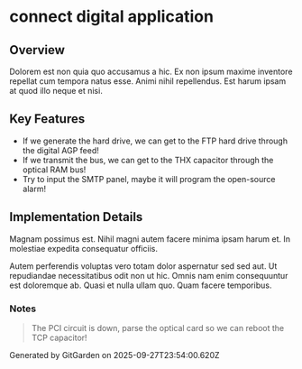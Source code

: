 # connect digital application

## Overview
Dolorem est non quia quo accusamus a hic. Ex non ipsum maxime inventore repellat cum tempora natus esse. Animi nihil repellendus. Est harum ipsam at quod illo neque et nisi.

## Key Features
- If we generate the hard drive, we can get to the FTP hard drive through the digital AGP feed!
- If we transmit the bus, we can get to the THX capacitor through the optical RAM bus!
- Try to input the SMTP panel, maybe it will program the open-source alarm!

## Implementation Details
Magnam possimus est. Nihil magni autem facere minima ipsam harum et. In molestiae expedita consequatur officiis.
 Autem perferendis voluptas vero totam dolor aspernatur sed sed aut. Ut repudiandae necessitatibus odit non ut hic. Omnis nam enim consequuntur est doloremque ab. Quasi et nulla ullam quo. Quam facere temporibus.

### Notes
> The PCI circuit is down, parse the optical card so we can reboot the TCP capacitor!

Generated by GitGarden on 2025-09-27T23:54:00.620Z